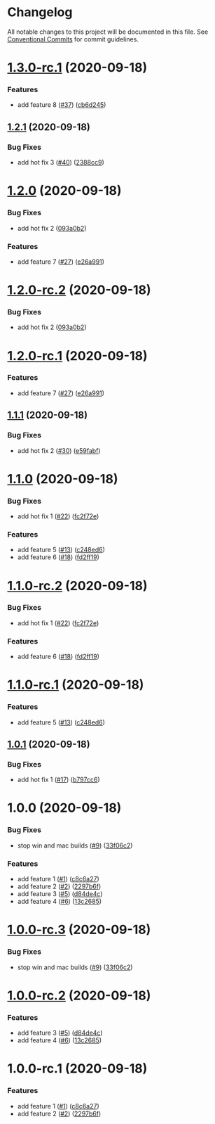 # Changelog

All notable changes to this project will be documented in this file. See
[Conventional Commits](https://conventionalcommits.org) for commit guidelines.

# [1.3.0-rc.1](https://github.com/hyperweavers/release-automation-sample/compare/v1.2.0...v1.3.0-rc.1) (2020-09-18)


### Features

* add feature 8 ([#37](https://github.com/hyperweavers/release-automation-sample/issues/37)) ([cb6d245](https://github.com/hyperweavers/release-automation-sample/commit/cb6d2459295ab5cdd40ac7660c4b03ddfa20e916))

## [1.2.1](https://github.com/hyperweavers/release-automation-sample/compare/v1.2.0...v1.2.1) (2020-09-18)


### Bug Fixes

* add hot fix 3 ([#40](https://github.com/hyperweavers/release-automation-sample/issues/40)) ([2388cc9](https://github.com/hyperweavers/release-automation-sample/commit/2388cc9d46465e76fccd28c855a1183f64b41923))

# [1.2.0](https://github.com/hyperweavers/release-automation-sample/compare/v1.1.1...v1.2.0) (2020-09-18)


### Bug Fixes

* add hot fix 2 ([093a0b2](https://github.com/hyperweavers/release-automation-sample/commit/093a0b23416335b36b76a1617a4dc9fcd4bd25e8))


### Features

* add feature 7 ([#27](https://github.com/hyperweavers/release-automation-sample/issues/27)) ([e26a991](https://github.com/hyperweavers/release-automation-sample/commit/e26a991f65a720a405479d28086a85a4710a13a4))

# [1.2.0-rc.2](https://github.com/hyperweavers/release-automation-sample/compare/v1.2.0-rc.1...v1.2.0-rc.2) (2020-09-18)


### Bug Fixes

* add hot fix 2 ([093a0b2](https://github.com/hyperweavers/release-automation-sample/commit/093a0b23416335b36b76a1617a4dc9fcd4bd25e8))

# [1.2.0-rc.1](https://github.com/hyperweavers/release-automation-sample/compare/v1.1.0...v1.2.0-rc.1) (2020-09-18)


### Features

* add feature 7 ([#27](https://github.com/hyperweavers/release-automation-sample/issues/27)) ([e26a991](https://github.com/hyperweavers/release-automation-sample/commit/e26a991f65a720a405479d28086a85a4710a13a4))

## [1.1.1](https://github.com/hyperweavers/release-automation-sample/compare/v1.1.0...v1.1.1) (2020-09-18)


### Bug Fixes

* add hot fix 2 ([#30](https://github.com/hyperweavers/release-automation-sample/issues/30)) ([e59fabf](https://github.com/hyperweavers/release-automation-sample/commit/e59fabf0308e94cfd09861af57b67930448f7229))

# [1.1.0](https://github.com/hyperweavers/release-automation-sample/compare/v1.0.1...v1.1.0) (2020-09-18)


### Bug Fixes

* add hot fix 1 ([#22](https://github.com/hyperweavers/release-automation-sample/issues/22)) ([fc2f72e](https://github.com/hyperweavers/release-automation-sample/commit/fc2f72e99b6cbf3e15d17c3a59221e43a769ed7a))


### Features

* add feature 5 ([#13](https://github.com/hyperweavers/release-automation-sample/issues/13)) ([c248ed6](https://github.com/hyperweavers/release-automation-sample/commit/c248ed683aecca52dce94c79cbb6502c5aca1841))
* add feature 6 ([#18](https://github.com/hyperweavers/release-automation-sample/issues/18)) ([fd2ff19](https://github.com/hyperweavers/release-automation-sample/commit/fd2ff19d2fb9098b22ffc6b3d4feb9878ee5fd8f))

# [1.1.0-rc.2](https://github.com/hyperweavers/release-automation-sample/compare/v1.1.0-rc.1...v1.1.0-rc.2) (2020-09-18)


### Bug Fixes

* add hot fix 1 ([#22](https://github.com/hyperweavers/release-automation-sample/issues/22)) ([fc2f72e](https://github.com/hyperweavers/release-automation-sample/commit/fc2f72e99b6cbf3e15d17c3a59221e43a769ed7a))


### Features

* add feature 6 ([#18](https://github.com/hyperweavers/release-automation-sample/issues/18)) ([fd2ff19](https://github.com/hyperweavers/release-automation-sample/commit/fd2ff19d2fb9098b22ffc6b3d4feb9878ee5fd8f))

# [1.1.0-rc.1](https://github.com/hyperweavers/release-automation-sample/compare/v1.0.0...v1.1.0-rc.1) (2020-09-18)


### Features

* add feature 5 ([#13](https://github.com/hyperweavers/release-automation-sample/issues/13)) ([c248ed6](https://github.com/hyperweavers/release-automation-sample/commit/c248ed683aecca52dce94c79cbb6502c5aca1841))

## [1.0.1](https://github.com/hyperweavers/release-automation-sample/compare/v1.0.0...v1.0.1) (2020-09-18)


### Bug Fixes

* add hot fix 1 ([#17](https://github.com/hyperweavers/release-automation-sample/issues/17)) ([b797cc6](https://github.com/hyperweavers/release-automation-sample/commit/b797cc6382945c7e35b9c3d0ed29ce43aec2199a))

# 1.0.0 (2020-09-18)


### Bug Fixes

* stop win and mac builds ([#9](https://github.com/hyperweavers/release-automation-sample/issues/9)) ([33f06c2](https://github.com/hyperweavers/release-automation-sample/commit/33f06c27a3adaa00cdce403f5c144e2d3d750765))


### Features

* add feature 1 ([#1](https://github.com/hyperweavers/release-automation-sample/issues/1)) ([c8c6a27](https://github.com/hyperweavers/release-automation-sample/commit/c8c6a279a478e8a10a5e02c9d4428bd8bdd2a91d))
* add feature 2 ([#2](https://github.com/hyperweavers/release-automation-sample/issues/2)) ([2297b6f](https://github.com/hyperweavers/release-automation-sample/commit/2297b6f1bf06714c167fc8f5a2f46b5d335e2597))
* add feature 3 ([#5](https://github.com/hyperweavers/release-automation-sample/issues/5)) ([d84de4c](https://github.com/hyperweavers/release-automation-sample/commit/d84de4c0fb1d94bc02065429e30a20c821c59aba))
* add feature 4 ([#6](https://github.com/hyperweavers/release-automation-sample/issues/6)) ([13c2685](https://github.com/hyperweavers/release-automation-sample/commit/13c2685bc1e184c13bf2c42290dfd384f77ec1b2))

# [1.0.0-rc.3](https://github.com/hyperweavers/release-automation-sample/compare/v1.0.0-rc.2...v1.0.0-rc.3) (2020-09-18)


### Bug Fixes

* stop win and mac builds ([#9](https://github.com/hyperweavers/release-automation-sample/issues/9)) ([33f06c2](https://github.com/hyperweavers/release-automation-sample/commit/33f06c27a3adaa00cdce403f5c144e2d3d750765))

# [1.0.0-rc.2](https://github.com/hyperweavers/release-automation-sample/compare/v1.0.0-rc.1...v1.0.0-rc.2) (2020-09-18)


### Features

* add feature 3 ([#5](https://github.com/hyperweavers/release-automation-sample/issues/5)) ([d84de4c](https://github.com/hyperweavers/release-automation-sample/commit/d84de4c0fb1d94bc02065429e30a20c821c59aba))
* add feature 4 ([#6](https://github.com/hyperweavers/release-automation-sample/issues/6)) ([13c2685](https://github.com/hyperweavers/release-automation-sample/commit/13c2685bc1e184c13bf2c42290dfd384f77ec1b2))

# 1.0.0-rc.1 (2020-09-18)


### Features

* add feature 1 ([#1](https://github.com/hyperweavers/release-automation-sample/issues/1)) ([c8c6a27](https://github.com/hyperweavers/release-automation-sample/commit/c8c6a279a478e8a10a5e02c9d4428bd8bdd2a91d))
* add feature 2 ([#2](https://github.com/hyperweavers/release-automation-sample/issues/2)) ([2297b6f](https://github.com/hyperweavers/release-automation-sample/commit/2297b6f1bf06714c167fc8f5a2f46b5d335e2597))
